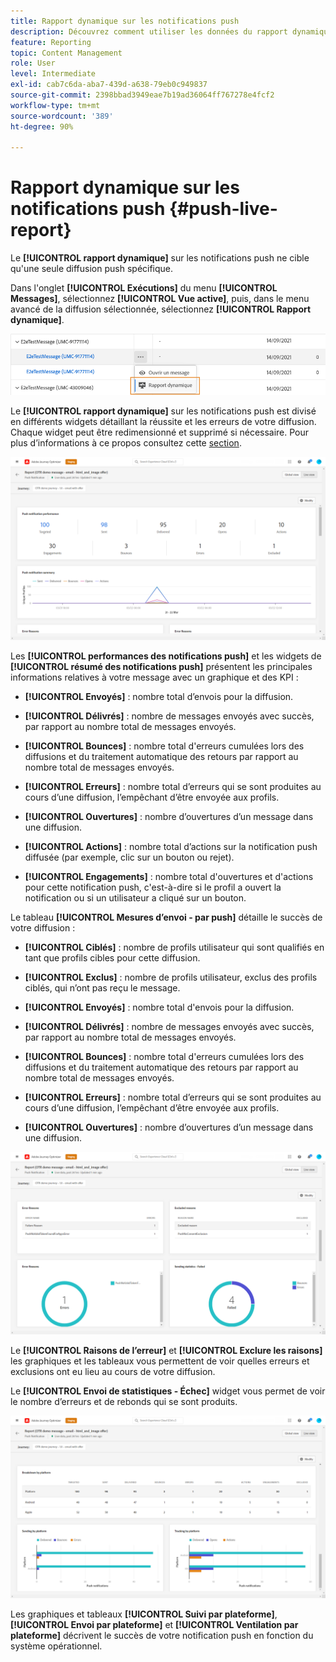 ```yaml
---
title: Rapport dynamique sur les notifications push
description: Découvrez comment utiliser les données du rapport dynamique sur les notifications push
feature: Reporting
topic: Content Management
role: User
level: Intermediate
exl-id: cab7c6da-aba7-439d-a638-79eb0c949837
source-git-commit: 2398bbad3949eae7b19ad36064ff767278e4fcf2
workflow-type: tm+mt
source-wordcount: '389'
ht-degree: 90%

---
```


# Rapport dynamique sur les notifications push {#push-live-report}

Le **[!UICONTROL rapport dynamique]** sur les notifications push ne cible qu&#39;une seule diffusion push spécifique.

Dans l&#39;onglet **[!UICONTROL Exécutions]** du menu **[!UICONTROL Messages]**, sélectionnez **[!UICONTROL Vue active]**, puis, dans le menu avancé de la diffusion sélectionnée, sélectionnez **[!UICONTROL Rapport dynamique]**.

![](assets/live_report_2.png)

Le **[!UICONTROL rapport dynamique]** sur les notifications push est divisé en différents widgets détaillant la réussite et les erreurs de votre diffusion. Chaque widget peut être redimensionné et supprimé si nécessaire. Pour plus d’informations à ce propos consultez cette [section](live-report.md#modify-dashboard).

![](assets/live_report_3.png)

Les **[!UICONTROL performances des notifications push]** et les widgets de **[!UICONTROL résumé des notifications push]** présentent les principales informations relatives à votre message avec un graphique et des KPI :

* **[!UICONTROL Envoyés]** : nombre total d’envois pour la diffusion.

* **[!UICONTROL Délivrés]** : nombre de messages envoyés avec succès, par rapport au nombre total de messages envoyés.

* **[!UICONTROL Bounces]** : nombre total d&#39;erreurs cumulées lors des diffusions et du traitement automatique des retours par rapport au nombre total de messages envoyés.

* **[!UICONTROL Erreurs]** : nombre total d’erreurs qui se sont produites au cours d’une diffusion, l’empêchant d’être envoyée aux profils.

* **[!UICONTROL Ouvertures]** : nombre d’ouvertures d’un message dans une diffusion.

* **[!UICONTROL Actions]** : nombre total d’actions sur la notification push diffusée (par exemple, clic sur un bouton ou rejet).

* **[!UICONTROL Engagements]** : nombre total d&#39;ouvertures et d&#39;actions pour cette notification push, c&#39;est-à-dire si le profil a ouvert la notification ou si un utilisateur a cliqué sur un bouton.

Le tableau **[!UICONTROL Mesures d’envoi - par push]** détaille le succès de votre diffusion :

* **[!UICONTROL Ciblés]** : nombre de profils utilisateur qui sont qualifiés en tant que profils cibles pour cette diffusion.

* **[!UICONTROL Exclus]** : nombre de profils utilisateur, exclus des profils ciblés, qui n’ont pas reçu le message.

* **[!UICONTROL Envoyés]** : nombre total d&#39;envois pour la diffusion.

* **[!UICONTROL Délivrés]** : nombre de messages envoyés avec succès, par rapport au nombre total de messages envoyés.

* **[!UICONTROL Bounces]** : nombre total d&#39;erreurs cumulées lors des diffusions et du traitement automatique des retours par rapport au nombre total de messages envoyés.

* **[!UICONTROL Erreurs]** : nombre total d’erreurs qui se sont produites au cours d’une diffusion, l’empêchant d’être envoyée aux profils.

* **[!UICONTROL Ouvertures]** : nombre d’ouvertures d’un message dans une diffusion.

![](assets/live_report_9.png)

Le **[!UICONTROL Raisons de l’erreur]** et **[!UICONTROL Exclure les raisons]** les graphiques et les tableaux vous permettent de voir quelles erreurs et exclusions ont eu lieu au cours de votre diffusion.

Le **[!UICONTROL Envoi de statistiques - Échec]** widget vous permet de voir le nombre d’erreurs et de rebonds qui se sont produits.

![](assets/live_report_4.png)

Les graphiques et tableaux **[!UICONTROL Suivi par plateforme]**, **[!UICONTROL Envoi par plateforme]** et **[!UICONTROL Ventilation par plateforme]** décrivent le succès de votre notification push en fonction du système opérationnel.

